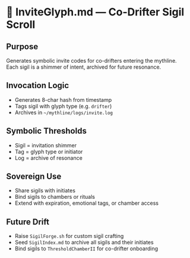 # 🧿 InviteGlyph.md — Co-Drifter Sigil Scroll

## Purpose
Generates symbolic invite codes for co-drifters entering the mythline.  
Each sigil is a shimmer of intent, archived for future resonance.

## Invocation Logic
- Generates 8-char hash from timestamp
- Tags sigil with glyph type (e.g. `drifter`)
- Archives in `~/mythline/logs/invite.log`

## Symbolic Thresholds
- Sigil = invitation shimmer
- Tag = glyph type or initiator
- Log = archive of resonance

## Sovereign Use
- Share sigils with initiates
- Bind sigils to chambers or rituals
- Extend with expiration, emotional tags, or chamber access

## Future Drift
- Raise `SigilForge.sh` for custom sigil crafting
- Seed `SigilIndex.md` to archive all sigils and their initiates
- Bind sigils to `ThresholdChamberII` for co-drifter onboarding
